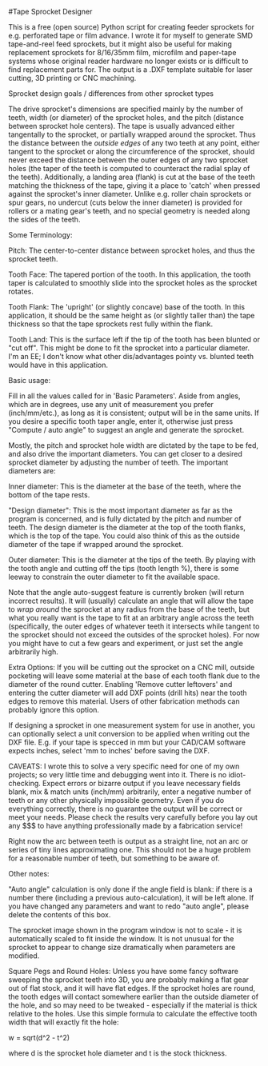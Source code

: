 #Tape Sprocket Designer

This is a free (open source) Python script for creating feeder sprockets for e.g. perforated tape or film advance. I wrote it for myself to generate SMD tape-and-reel feed sprockets, but it might also be useful for making replacement sprockets for 8/16/35mm film, microfilm and paper-tape systems whose original reader hardware no longer exists or is difficult to find replacement parts for. The output is a .DXF template suitable for laser cutting, 3D printing or CNC machining.


Sprocket design goals / differences from other sprocket types

The drive sprocket's dimensions are specified mainly by the number of teeth, width (or diameter) of the sprocket holes, and the pitch (distance between sprocket hole centers). The tape is usually advanced either tangentally to the sprocket, or partially wrapped around the sprocket. Thus the distance between the <i>outside edges</i> of any two teeth at any point, either tangent to the sprocket or along the circumference of the sprocket, should never exceed the distance between the outer edges of any two sprocket holes (the taper of the teeth is computed to counteract the radial splay of the teeth). Additionally, a landing area (flank) is cut at the base of the teeth matching the thickness of the tape, giving it a place to 'catch' when pressed against the sprocket's inner diameter. Unlike e.g. roller chain sprockets or spur gears, no undercut (cuts below the inner diameter) is provided for rollers or a mating gear's teeth, and no special geometry is needed along the sides of the teeth.




Some Terminology:

Pitch: The center-to-center distance between sprocket holes, and thus the sprocket teeth.

Tooth Face: The tapered portion of the tooth. In this application, the tooth taper is calculated to smoothly slide into the sprocket holes as the sprocket rotates.

Tooth Flank: The 'upright' (or slightly concave) base of the tooth. In this application, it should be the same height as (or slightly taller than) the tape thickness so that the tape sprockets rest fully within the flank.

Tooth Land: This is the surface left if the tip of the tooth has been blunted or "cut off". This might be done to fit the sprocket into a particular diameter. I'm an EE; I don't know what other dis/advantages pointy vs. blunted teeth would have in this application.




Basic usage:

Fill in all the values called for in 'Basic Parameters'. Aside from angles, which are in degrees, use any unit of measurement you prefer (inch/mm/etc.), as long as it is consistent; output will be in the same units. If you desire a specific tooth taper angle, enter it, otherwise just press "Compute / auto angle" to suggest an angle and generate the sprocket.

Mostly, the pitch and sprocket hole width are dictated by the tape to be fed, and also drive the important diameters. You can get closer to a desired sprocket diameter by adjusting the number of teeth. The important diameters are:

Inner diameter: This is the diameter at the base of the teeth, where the bottom of the tape rests.

"Design diameter": This is the most important diameter as far as the program is concerned, and is fully dictated by the pitch and number of teeth. The design diameter is the diameter at the top of the tooth flanks, which is the top of the tape. You could also think of this as the outside diameter of the tape if wrapped around the sprocket.

Outer diameter: This is the diameter at the tips of the teeth. By playing with the tooth angle and cutting off the tips (tooth length %), there is some leeway to constrain the outer diameter to fit the available space.

Note that the angle auto-suggest feature is currently broken (will return incorrect results). It will (usually) calculate an angle that will allow the tape to *wrap around* the sprocket at any radius from the base of the teeth, but what you really want is the tape to fit at an arbitrary angle across the teeth (specifically, the outer edges of whatever teeth it intersects while tangent to the sprocket should not exceed the outsides of the sprocket holes). For now you might have to cut a few gears and experiment, or just set the angle arbitrarily high.


Extra Options:
If you will be cutting out the sprocket on a CNC mill, outside pocketing will leave some material at the base of each tooth flank due to the diameter of the round cutter. Enabling 'Remove cutter leftovers' and entering the cutter diameter will add DXF points (drill hits) near the tooth edges to remove this material. Users of other fabrication methods can probably ignore this option.

If designing a sprocket in one measurement system for use in another, you can optionally select a unit conversion to be applied when writing out the DXF file. E.g. if your tape is specced in mm but your CAD/CAM software expects inches, select 'mm to inches' before saving the DXF.



CAVEATS:
I wrote this to solve a very specific need for one of my own projects; so very little time and debugging went into it. There is no idiot-checking. Expect errors or bizarre output if you leave necessary fields blank, mix & match units (inch/mm) arbitrarily, enter a negative number of teeth or any other physically impossible geometry. Even if you do everything correctly, there is no guarantee the output will be correct or meet your needs. Please check the results very carefully before you lay out any $$$ to have anything professionally made by a fabrication service!

Right now the arc between teeth is output as a straight line, not an arc or series of tiny lines approximating one. This should not be a huge problem for a reasonable number of teeth, but something to be aware of.



Other notes:

"Auto angle" calculation is only done if the angle field is blank: if there is a number there (including a previous auto-calculation), it will be left alone. If you have changed any parameters and want to redo "auto angle", please delete the contents of this box.

The sprocket image shown in the program window is not to scale - it is automatically scaled to fit inside the window. It is not unusual for the sprocket to appear to change size dramatically when parameters are modified.

Square Pegs and Round Holes:
Unless you have some fancy software sweeping the sprocket teeth into 3D, you are probably making a flat gear out of flat stock, and it will have flat edges. If the sprocket holes are round, the tooth edges will contact somewhere earlier than the outside diameter of the hole, and so may need to be tweaked - especially if the material is thick relative to the holes. Use this simple formula to calculate the effective tooth width that will exactly fit the hole:

w = sqrt(d^2 - t^2)

where d is the sprocket hole diameter and t is the stock thickness.







